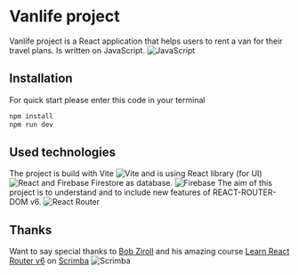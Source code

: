 # Vanlife project

Vanlife project is a React application that helps users to rent a van for their travel plans. Is written on JavaScript. ![JavaScript](https://img.shields.io/badge/javascript-%23323330.svg?style=for-the-badge&logo=javascript&logoColor=%23F7DF1E)

## Installation

For quick start please enter this code in your terminal

```bash
npm install
npm run dev
```

## Used technologies

The project is build with Vite ![Vite](https://img.shields.io/badge/vite-%23646CFF.svg?style=for-the-badge&logo=vite&logoColor=white) and is using React library (for UI) ![React](https://img.shields.io/badge/react-%2320232a.svg?style=for-the-badge&logo=react&logoColor=%2361DAFB) and Firebase Firestore as database. ![Firebase](https://img.shields.io/badge/Firebase-039BE5?style=for-the-badge&logo=Firebase&logoColor=white)
The aim of this project is to understand and to include new features of REACT-ROUTER-DOM v6. ![React Router](https://img.shields.io/badge/React_Router-CA4245?style=for-the-badge&logo=react-router&logoColor=white)

## Thanks

Want to say special thanks to [Bob Ziroll](https://scrimba.com/links/bobziroll-twitter) and his amazing course [Learn React Router v6](https://scrimba.com/learn/reactrouter6) on [Scrimba](https://scrimba.com/dashboard#overview) ![Scrimba](https://img.shields.io/badge/scrimba-2B283A?style=for-the-badge&logo=scrimba&logoColor=white)
